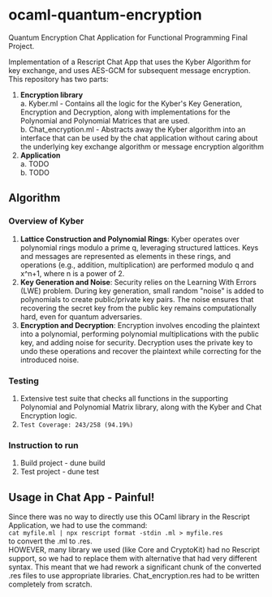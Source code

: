 # ocaml-quantum-encryption
Quantum Encryption Chat Application for Functional Programming Final Project.

Implementation of a Rescript Chat App that uses the Kyber Algorithm for key exchange, and uses AES-GCM for subsequent message encryption. This repository has two parts:

1. **Encryption library** <br>
   a. Kyber.ml - Contains all the logic for the Kyber's Key Generation, Encryption and Decryption, along with implementations for the Polynomial and Polynomial Matrices that are used.<br>
   b. Chat_encryption.ml - Abstracts away the Kyber algorithm into an interface that can be used by the chat application without caring about the underlying key exchange algorithm or message encryption algorithm
2. **Application** <br>
   a. TODO<br>
   b. TODO

## Algorithm
### Overview of Kyber
1. **Lattice Construction and Polynomial Rings**: Kyber operates over polynomial rings modulo a prime q, leveraging structured lattices. Keys and messages are represented as elements in these rings, and operations (e.g., addition, multiplication) are performed modulo q and x^n+1, where n is a power of 2.
2. **Key Generation and Noise**: Security relies on the Learning With Errors (LWE) problem. During key generation, small random "noise" is added to polynomials to create public/private key pairs. The noise ensures that recovering the secret key from the public key remains computationally hard, even for quantum adversaries.
3. **Encryption and Decryption**: Encryption involves encoding the plaintext into a polynomial, performing polynomial multiplications with the public key, and adding noise for security. Decryption uses the private key to undo these operations and recover the plaintext while correcting for the introduced noise.

### Testing
1. Extensive test suite that checks all functions in the supporting Polynomial and Polynomial Matrix library, along with the Kyber and Chat Encryption logic.
2. ```Test Coverage: 243/258 (94.19%)```

### Instruction to run
1. Build project - dune build
2. Test project - dune test

## Usage in Chat App - Painful!
Since there was no way to directly use this OCaml library in the Rescript Application, we had to use the command:<br>
```cat myfile.ml | npx rescript format -stdin .ml > myfile.res```<br>
to convert the .ml to .res.<br>
HOWEVER, many library we used (like Core and CryptoKit) had no Rescript support, so we had to replace them with alternative that had very different syntax. This meant that we had rework a significant chunk of the converted .res files to use appropriate libraries. Chat_encryption.res had to be written completely from scratch.

